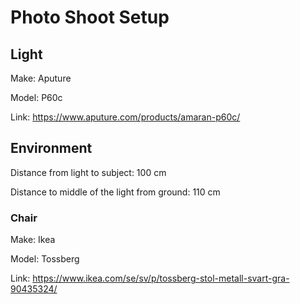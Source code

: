 # Photo Shoot Setup

## Light

Make: Aputure

Model: P60c

Link: https://www.aputure.com/products/amaran-p60c/

## Environment

Distance from light to subject: 100 cm

Distance to middle of the light from ground: 110 cm

### Chair

Make: Ikea

Model: Tossberg

Link: https://www.ikea.com/se/sv/p/tossberg-stol-metall-svart-gra-90435324/
